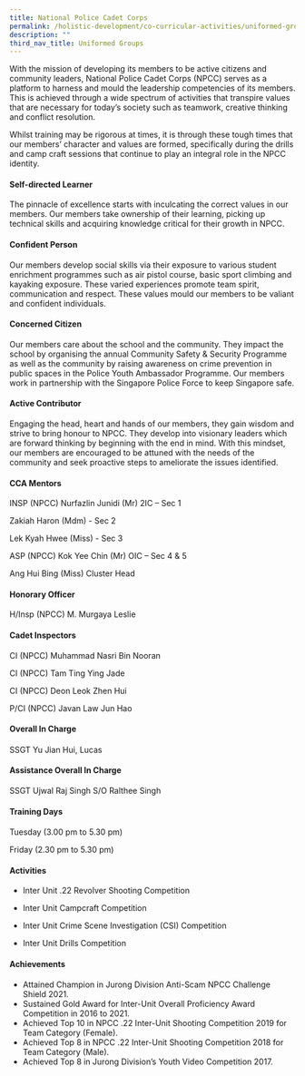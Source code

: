 ```yaml
---
title: National Police Cadet Corps
permalink: /holistic-development/co-curricular-activities/uniformed-groups/npcc/
description: ""
third_nav_title: Uniformed Groups
---
```

With the mission of developing its members to be active citizens and community leaders, National Police Cadet Corps (NPCC) serves as a platform to harness and mould the leadership competencies of its members. This is achieved through a wide spectrum of activities that transpire values that are necessary for today’s society such as teamwork, creative thinking and conflict resolution.

Whilst training may be rigorous at times, it is through these tough times that our members’ character and values are formed, specifically during the drills and camp craft sessions that continue to play an integral role in the NPCC identity.

#### Self-directed Learner

The pinnacle of excellence starts with inculcating the correct values in our members. Our members take ownership of their learning, picking up technical skills and acquiring knowledge critical for their growth in NPCC.

#### Confident Person

Our members develop social skills via their exposure to various student enrichment programmes such as air pistol course, basic sport climbing and kayaking exposure. These varied experiences promote team spirit, communication and respect. These values mould our members to be valiant and confident individuals.

#### Concerned Citizen

Our members care about the school and the community. They impact the school by organising the annual Community Safety & Security Programme as well as the community by raising awareness on crime prevention in public spaces in the Police Youth Ambassador Programme. Our members work in partnership with the Singapore Police Force to keep Singapore safe.

#### Active Contributor

Engaging the head, heart and hands of our members, they gain wisdom and strive to bring honour to NPCC. They develop into visionary leaders which are forward thinking by beginning with the end in mind. With this mindset, our members are encouraged to be attuned with the needs of the community and seek proactive steps to ameliorate the issues identified.

#### CCA Mentors

INSP (NPCC) Nurfazlin Junidi (Mr) 2IC – Sec 1

Zakiah Haron (Mdm) - Sec 2

Lek Kyah Hwee (Miss) - Sec 3

ASP (NPCC) Kok Yee Chin (Mr) OIC – Sec 4 & 5

Ang Hui Bing (Miss) Cluster Head

#### Honorary Officer

H/Insp (NPCC) M. Murgaya Leslie
#### 
#### Cadet Inspectors

CI (NPCC) Muhammad Nasri Bin Nooran

CI (NPCC) Tam Ting Ying Jade

CI (NPCC) Deon Leok Zhen Hui

P/CI (NPCC) Javan Law Jun Hao
#### 
#### Overall In Charge
#### 
SSGT Yu Jian Hui, Lucas

#### Assistance Overall In Charge

SSGT Ujwal Raj Singh S/O Ralthee Singh

#### Training Days
#### 
Tuesday (3.00 pm to 5.30 pm)

Friday (2.30 pm to 5.30 pm)
#### 
#### Activities

*   Inter Unit .22 Revolver Shooting Competition
    
*   Inter Unit Campcraft Competition
    
*   Inter Unit Crime Scene Investigation (CSI) Competition
    
*   Inter Unit Drills Competition
    
#### 
#### Achievements
*   Attained Champion in Jurong Division Anti-Scam NPCC Challenge Shield 2021.
*   Sustained Gold Award for Inter-Unit Overall Proficiency Award Competition in 2016 to 2021.
*   Achieved Top 10 in NPCC .22 Inter-Unit Shooting Competition 2019 for Team Category (Female).
*   Achieved Top 8 in NPCC .22 Inter-Unit Shooting Competition 2018 for Team Category (Male).
*   Achieved Top 8 in Jurong Division’s Youth Video Competition 2017.
